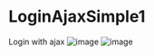 # LoginAjaxSimple1
Login with ajax
![image](https://user-images.githubusercontent.com/90009567/228398798-da1e202a-a8fc-44f4-bb85-740ea072baad.png)
![image](https://user-images.githubusercontent.com/90009567/228398933-83d774a6-f3ca-4d80-a5f3-98fc35d8fbb1.png)

